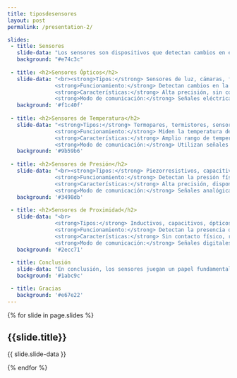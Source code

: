 ```yaml
---
title: tiposdesensores
layout: post
permalink: /presentation-2/

slides:
 - title: Sensores
   slide-data: "Los sensores son dispositivos que detectan cambios en el entorno físico y generan una señal de respuesta que puede ser analógica o digital. Se utilizan en una amplia variedad de aplicaciones industriales, científicas y tecnológicas para medir diferentes variables como luz, temperatura, presión, proximidad, entre otras.<br>"
   background: "#e74c3c"
     
 - title: <h2>Sensores Ópticos</h2>
   slide-data: "<br><strong>Tipos:</strong> Sensores de luz, cámaras, fotodiodos, fototransistores, infrarrojos <br>
               <strong>Funcionamiento:</strong> Detectan cambios en la luz o utilizan la luz para medir propiedades físicas como la distancia, la presencia o la velocidad.<br>
               <strong>Características:</strong> Alta precisión, sin contacto físico, rápidos, versátiles, aplicables en varias industrias.<br>
               <strong>Modo de comunicación:</strong> Señales eléctricas o digitales que transportan la información captada. <br>"
   background: '#f1c40f'
   
 - title: <h2>Sensores de Temperatura</h2>
   slide-data: "<strong>Tipos:</strong> Termopares, termistores, sensores de resistencia (RTD), sensores infrarrojos. <br>
               <strong>Funcionamiento:</strong> Miden la temperatura detectando cambios en la resistencia eléctrica, la emisión de radiación térmica, o la termoelectricidad. <br>
               <strong>Características:</strong> Amplio rango de temperaturas, precisión variable según el tipo de sensor, adecuados para múltiples aplicaciones industriales y científicas. <br>
               <strong>Modo de comunicación:</strong> Utilizan señales analógicas o digitales para transmitir lecturas. <br>"
   background: '#9b59b6'
   
 - title: <h2>Sensores de Presión</h2>
   slide-data: "<br><strong>Tipos:</strong> Piezorresistivos, capacitivos, piezoeléctricos, de resonancia. <br>
               <strong>Funcionamiento:</strong> Detectan la presión física aplicada y la convierten en una señal eléctrica proporcional. <br>
               <strong>Características:</strong> Alta precisión, disponibles para varios rangos de presión, resistentes y fiables para mediciones industriales.<br>
               <strong>Modo de comunicación:</strong> Señales analógicas o digitales según el tipo de sensor y aplicación. <br>"
   background: '#3498db'
   
 - title: <h2>Sensores de Proximidad</h2>
   slide-data: "<br> 
               <strong>Tipos:</strong> Inductivos, capacitivos, ópticos, ultrasónicos. <br>
               <strong>Funcionamiento:</strong> Detectan la presencia o cercanía de objetos sin contacto físico, utilizando diferentes principios como electromagnetismo o ultrasonido. <br>
               <strong>Características:</strong> Sin contacto físico, resistentes, rápidos en la detección, duraderos en condiciones industriales. <br>
               <strong>Modo de comunicación:</strong> Señales digitales, analógicas o inalámbricas según el sistema de uso. <br>"
   background: '#2ecc71'
   
 - title: Conclusión
   slide-data: "En conclusión, los sensores juegan un papel fundamental en la automatización y el control en la industria moderna. Su capacidad para medir con precisión y transmitir datos en tiempo real permite mejorar la eficiencia, seguridad y calidad en una amplia gama de procesos. El uso de sensores continuará expandiéndose con el avance de nuevas tecnologías. <br>"
   background: '#1abc9c'

 - title: Gracias
   background: '#e67e22'
---
```


{% for slide in page.slides %}
                    
<section data-background="{% if slide.background %}{{slide.background}}{% else %}{{page.background}}{% endif %}"><h1>{{slide.title}}</h1>{{ slide.slide-data }}</section>
                    
{% endfor %}
